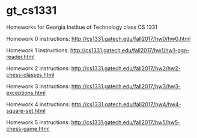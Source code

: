 # gt_cs1331

Homeworks for Georgia Institue of Technology class CS 1331

Homework 0 instructions: http://cs1331.gatech.edu/fall2017/hw0/hw0.html

Homework 1 instructions: http://cs1331.gatech.edu/fall2017/hw1/hw1-pgn-reader.html

Homework 2 instructions: http://cs1331.gatech.edu/fall2017/hw2/hw2-chess-classes.html

Homework 3 instructions: http://cs1331.gatech.edu/fall2017/hw3/hw3-exceptions.html

Homework 4 instructions: http://cs1331.gatech.edu/fall2017/hw4/hw4-square-set.html

Homework 5 instructions: http://cs1331.gatech.edu/fall2017/hw5/hw5-chess-game.html
